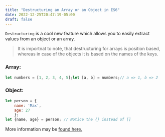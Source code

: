 ```yaml
---
title: "Destructuring an Array or an Object in ES6"
date: 2022-12-25T20:47:19-05:00
draft: false
---
```


`Destructuring` is a cool new feature which allows you to easily extract values from an object or an array.

> It is importnat to note, that destructuring for arrays is position based, whereas in case of the objects it is based on the names of the keys. 

### Array:

```javascript 
let numbers = [1, 2, 3, 4, 5];let [a, b] = numbers;// a => 1, b => 2
```

### Object:

```javascript 
let person = {
    name: 'Max',
    age: 27
    };
let {name, age} = person; // Notice the {} instead of []
```

More information may be [found here.](https://developer.mozilla.org/en/docs/Web/JavaScript/Reference/Operators/Destructuring_assignment)
